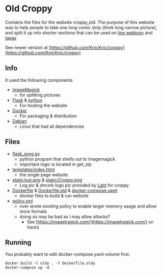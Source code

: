 # Old Croppy
Contains the files for the website croppy_old. The purpose of this website was to help people to take one long comic strip (think long narrow picture), and split it up into shorter sections that can be used on [line webtoon](https://www.webtoons.com/en/) and [tapas](https://tapas.io/)

See newer version at [https://github.com/KnicKnic/croppy](https://github.com/KnicKnic/croppy)

## Info
It used the following components
* [ImageMagick](https://www.imagemagick.org/script/index.php) 
    * for splitting pictures
* [Flask](http://flask.pocoo.org/) & [python](https://www.python.org/)
    * For hosting the website
* [Docker](https://www.docker.com/)
    * For packaging & distribution
* [Debian](https://www.debian.org/)
    * Linux that had all dependencies

## Files
* [flask_prog.py](flask_prog.py)
    * python program that shells out to imagemagick
    * important logic is located in get_zip
* [templates/index.html](templates/index.html)
    * the single page website
* [static/out.png](static/out.png) & [static/Croppy.png](static/Croppy.png)
    * Log pic & shrunk logo pic provided by [Laht](https://tapas.io/Laht) for croppy.
* [Dockerfile](Dockerfile) & [Dockerfile.old](Dockerfile.old) & [docker-compose.yaml](docker-compose.yaml)
    * docker files to build & run website
* [policy.xml](policy.xml)
    * over wrote existing policy to enable larger memory usage and allow more formats
    * doing so may be bad as I may allow attacks?
        * See [https://imagetragick.com/](https://imagetragick.com/) on hacks

## Running
You probably want to edit docker-compose.yaml volume first.

```
docker build -t oldy . -f Dockerfile.oldy
docker-compose up -d
```

